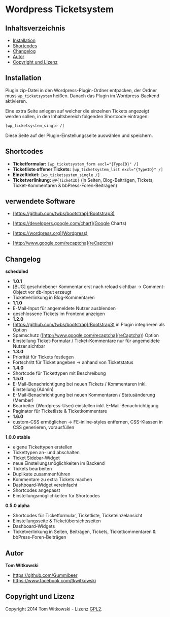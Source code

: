 Wordpress Ticketsystem
===============

Inhaltsverzeichnis
------------
+ [Installation](#installation)
+ [Shortcodes](#shortcodes)
+ [Changelog](#changelog)
+ [Autor](#autor)
+ [Copyright und Lizenz](#copyright-und-lizenz)



Installation
------------
Plugin zip-Datei in den Wordpress-Plugin-Ordner entpacken, der Ordner muss `wp_ticketsystem` heißen. Danach das Plugin im Wordpress-Backend aktivieren.

Eine extra Seite anlegen auf welcher die einzelnen Tickets angezeigt werden sollen, in den Inhaltsbereich folgenden Shortcode eintragen:
```html
[wp_ticketsystem_single /]
```
Diese Seite auf der Plugin-Einstellungsseite auswählen und speichern.



Shortcodes
------------
+ **Ticketformular:** `[wp_ticketsystem_form excl="{TypeID}" /]`
+ **Ticketliste offener Tickets:** `[wp_ticketsystem_list excl="{TypeID}" /]`
+ **Einzelticket:** `[wp_ticketsystem_single /]`
+ **Ticketverlinkung:** `@#{TicketID}` (in Seiten, Blog-Beiträgen, Tickets, Ticket-Kommentaren & bbPress-Foren-Beiträgen)



verwendete Software
------------
+ [https://github.com/twbs/bootstrap](Bootstrap3)
+ [https://developers.google.com/chart](Google Charts)
+ [https://wordpress.org](Wordpress)

+ [http://www.google.com/recaptcha](reCaptcha)



Changelog
------------
**scheduled**
+ **1.0.1**
+ [BUG] geschriebener Kommentar erst nach reload sichtbar -> Comment-Object vor db-Input erzeugt
+ Ticketverlinkung in Blog-Kommentaren
+ **1.1.0**
+ E-Mail-Input für angemeldete Nutzer ausblenden
+ geschlossene Tickets im Frontend anzeigen
+ **1.2.0**
+ [https://github.com/twbs/bootstrap](Bootstrap3) in Plugin integrieren als Option
+ Spamschutz ([http://www.google.com/recaptcha](reCaptcha)) Option
+ Einstellung Ticket-Formular / Ticket-Kommentare nur für angemeldete Nutzer sichtbar
+ **1.3.0**
+ Priorität für Tickets festlegen
+ Fortschritt für Ticket angeben -> anhand von Ticketstatus
+ **1.4.0**
+ Shortcode für Tickettypen mit Beschreibung
+ **1.5.0**
+ E-Mail-Benachrichtigung bei neuen Tickets / Kommentaren inkl. Einstellung (Admin)
+ E-Mail-Benachrichtigung bei neuen Kommentaren / Statusänderung (Member)
+ Bearbeiter (Wordpress-User) einstellen inkl. E-Mail-Benachrichtigung
+ Paginator für Ticketliste & Ticketkommentare
+ **1.6.0**
+ custom-CSS ermöglichen -> FE-inline-styles entfernen, CSS-Klassen in CSS generieren, vorausfüllen

**1.0.0 stable**
+ eigene Tickettypen erstellen
+ Tickettypen an- und abschalten
+ Ticket Sidebar-Widget
+ neue Einstellungsmöglichkeiten im Backend
+ Tickets bearbeiten
+ Duplikate zusammenführen
+ Kommentare zu extra Tickets machen
+ Dashboard-Widget vereinfacht
+ Shortcodes angepasst
+ Einstellungsmöglichkeiten für Shortcodes

**0.5.0 alpha**
+ Shortcodes für Ticketformular, Ticketliste, Ticketeinzelansicht
+ Einstellungsseite & Ticketübersichtsseiten
+ Dashboard-Widgets
+ Ticketverlinkung in Seiten, Beiträgen, Tickets, Ticketkommentaren & bbPress-Foren-Beiträgen



Autor
------------
**Tom Witkowski**
+ https://github.com/Gummibeer
+ https://www.facebook.com/tkwitkowski



Copyright und Lizenz
------------
Copyright 2014 Tom Witkowski - Lizenz [GPL2](https://github.com/Gummibeer/wp-ticketsystem/blob/master/LICENSE.txt).
